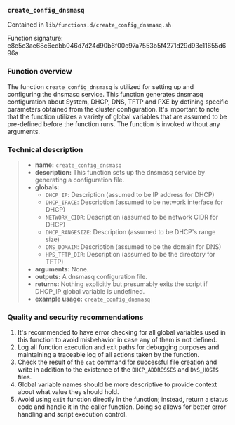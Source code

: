 ### `create_config_dnsmasq `

Contained in `lib/functions.d/create_config_dnsmasq.sh`

Function signature: e8e5c3ae68c6edbb046d7d24d90b6f00e97a7553b5f4271d29d93e11655d696a

### Function overview

The function `create_config_dnsmasq` is utilized for setting up and configuring the dnsmasq service. This function generates dnsmasq configuration about System, DHCP, DNS, TFTP and PXE by defining specific parameters obtained from the cluster configuration. It's important to note that the function utilizes a variety of global variables that are assumed to be pre-defined before the function runs. The function is invoked without any arguments.

### Technical description
> - **name:** `create_config_dnsmasq`
> - **description:** This function sets up the dnsmasq service by generating a configuration file.
> - **globals:**
>   - `DHCP_IP`: Description (assumed to be IP address for DHCP)
>   - `DHCP_IFACE`: Description (assumed to be network interface for DHCP)
>   - `NETWORK_CIDR`: Description (assumed to be network CIDR for DHCP)
>   - `DHCP_RANGESIZE`: Description (assumed to be DHCP's range size)
>   - `DNS_DOMAIN`: Description (assumed to be the domain for DNS)
>   - `HPS_TFTP_DIR`: Description (assumed to be the directory for TFTP)
> - **arguments:** None.
> - **outputs:** A dnsmasq configuration file.
> - **returns:** Nothing explicitly but presumably exits the script if DHCP_IP global variable is undefined.
> - **example usage:** `create_config_dnsmasq`

### Quality and security recommendations

1. It's recommended to have error checking for all global variables used in this function to avoid misbehavior in case any of them is not defined.
2. Log all function execution and exit paths for debugging purposes and maintaining a traceable log of all actions taken by the function.
3. Check the result of the `cat` command for successful file creation and write in addition to the existence of the `DHCP_ADDRESSES` and `DNS_HOSTS` files.
4. Global variable names should be more descriptive to provide context about what value they should hold.
5. Avoid using `exit` function directly in the function; instead, return a status code and handle it in the caller function. Doing so allows for better error handling and script execution control.

